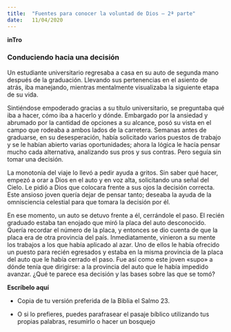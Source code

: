 ```yaml
---
title:  "Fuentes para conocer la voluntad de Dios — 2ª parte"
date:   11/04/2020
---
```


**inTro**

### Conduciendo hacia una decisión

Un estudiante universitario regresaba a casa en su auto de segunda mano después de la graduación. Llevando sus pertenencias en el asiento de atrás, iba manejando, mientras mentalmente visualizaba la siguiente etapa de su vida.

Sintiéndose empoderado gracias a su título universitario, se preguntaba qué iba a hacer, cómo iba a hacerlo y dónde. Embargado por la ansiedad y abrumado por la cantidad de opciones a su alcance, posó su vista en el campo que rodeaba a ambos lados de la carretera. Semanas antes de graduarse, en su desesperación, había solicitado varios puestos de trabajo y se le habían abierto varias oportunidades; ahora la lógica le hacía pensar mucho cada alternativa, analizando sus pros y sus contras. Pero seguía sin tomar una decisión.

La monotonía del viaje lo llevó a pedir ayuda a gritos. Sin saber qué hacer, empezó a orar a Dios en el auto y en voz alta, solicitando una señal del Cielo. Le pidió a Dios que colocara frente a sus ojos la decisión correcta. Este ansioso joven quería dejar de pensar tanto; deseaba la ayuda de la omnisciencia celestial para que tomara la decisión por él.

En ese momento, un auto se detuvo frente a él, cerrándole el paso. El recién graduado estaba tan enojado que miró la placa del auto desconocido. Quería recordar el número de la placa, y entonces se dio cuenta de que la placa era de otra provincia del país. Inmediatamente, vinieron a su mente los trabajos a los que había aplicado al azar. Uno de ellos le había ofrecido un puesto para recién egresados y estaba en la misma provincia de la placa del auto que le había cerrado el paso. Fue así como este joven «supo» a dónde tenía que dirigirse: a la provincia del auto que le había impedido avanzar. ¿Qué te parece esa decisión y las bases sobre las que se tomó?

**Escríbelo aquí**

- Copia de tu versión preferida de la Biblia el Salmo 23.

- O si lo prefieres, puedes parafrasear el pasaje bíblico utilizando tus propias palabras, resumirlo o hacer un bosquejo
